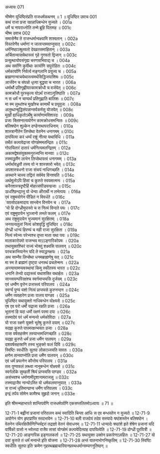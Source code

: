 अध्यायः 071

भीष्मेण युधिष्ठिरंप्रति राजधर्मकथनम् ॥ 1 ॥
युधिष्ठिर उवाच 	001  
कथं राजा प्रजा रक्षन्नाधिबन्धेन युज्यते ।	001a  
धर्मे च नापराध्नोति तन्मे ब्रूहि पितामह ॥	001c  
भीष्म उवाच 	002  
समासेनैव ते राजन्धर्मान्वक्ष्यामि शाश्वतान् ।	002a  
विस्तरेणैव धर्माणां न जात्वन्तमवाप्नुयात् ॥	002c  
धर्मनिष्ठाञ्श्रुतवतो देवव्रतसमाहितान् ।	003a  
अर्चितान्वासयेथास्त्वं गृहे गुणवतो द्विजान् ॥	003c  
प्रत्युत्थायोपसंगृह्य चरणावभिवाद्य च ।	004a  
अथ सर्वाणि कुर्वीथाः कार्याणि सपुरोहितः ॥	004c  
धर्मकार्याणि निर्वर्त्य मङ्गलानि प्रयुज्य च ।	005a  
ब्राह्मणान्वाचयेथास्त्वमर्थसिद्धिजयाशिषः ॥	005c  
आर्जवेन च संपन्नो धृत्या बुद्ध्या च भारत ।	006a  
धर्मार्थौ प्रतिगृह्णीयात्कामक्रोधौ च वर्जयेत् ॥	006c  
कामक्रोधौ पुरस्कृत्य योऽर्थं राजाऽनुतिष्ठति ।	007a  
न स धर्मं न चाप्यर्थं प्रतिगृह्णाति बालिशः ॥	007c  
मा स्म लुब्धांश्च मूर्खांश्च कामार्थे च प्रयूयुजः ।	008a  
अलुब्धान्बुद्धिसंपन्नान्सर्वकर्मसु योजयेत् ॥	008c  
मूर्खो ह्यधिकृतोऽर्थेषु कार्याणामविशारदः ।	009a  
प्रजाः क्लिश्नात्ययोगेन कामक्रोधसमन्वितः ॥	009c  
बलिषष्ठेन शुल्केन दण्डेनाथापराधिनाम् ।	010a  
शास्त्रानीतेन लिप्सेथा वेतनेन धनागमम् ॥	010c  
दापयित्वा करं धर्म्यं राष्ट्रं नीत्या यथाविधि ।	011a  
तथैतं कल्पयेद्राजा योगक्षेममतन्द्रितः ॥	011c  
गोपायितारं दातारं धर्मनित्यमतन्द्रितम् ।	012a  
अकामद्वेषसंयुक्तमनुरज्यन्ति मानवाः ॥	012c  
तस्माद्धर्मेण लाभेन लिप्सेथास्त्वं धनागमम् ।	013a  
धर्मार्थावध्रुवौ तस्य यो न शास्त्रपरो भवेत् ॥	013c  
अपशास्त्रधनो राजा संचयं नाधिगच्छति ।	014a  
अस्थाने चास्य तद्वित्तं सर्वमेव विनश्यति ॥	014c  
अर्थमूलोऽपि हिंसां च कुरुते स्वयमात्मनः ।	015a  
करैरशास्त्रदृष्टैर्हि मोहात्संपीडयन्प्रजाः ॥	015c  
ऊधश्छिन्द्यात्तु यो धेन्वाः क्षीरार्थी न लभेत्पयः ।	016a  
एवं राष्ट्रमयोगेन पीडितं न विवर्धते ॥	016c  
`यवसोदकमादाय सान्त्वेन विनयेन च ।	017a  
'यो हि दोग्ध्रीमुपास्ते च स नित्यं विन्दते पयः ।	017c  
एवं राष्ट्रमुपायेन भुञ्जानो लभते फलम् ॥	017e  
अथ राष्ट्रमुपायेन भुज्यमानं सुरक्षितम् ।	018a  
जनयत्यतुलां नित्यं कोशवृद्धिं युधिष्ठिर ॥	018c  
दोग्ध्री धान्यं हिरण्यं च मही राजा सुरक्षिता ।	019a  
नित्यं स्वेभ्यः परेभ्यश्च तृप्ता माता यथा पयः ॥	019c  
मालाकारोपमो राजन्भव माऽऽङ्गारिकोपमः ।	020a  
तथायुक्तश्चिरं राज्यं भोक्तुं शक्ष्यसि पालयन् ॥	020c  
परचक्राभियानेन यदि ते स्याद्धनक्षयः ।	021a  
अथ साम्नैव लिप्सेथा धनमब्राह्मणेषु यत् ॥	021c  
मा स्म ते ब्राह्मणं दृष्ट्वा धनस्थं प्रचलेन्मनः ।	022a  
अन्त्यायामप्यवस्थायां किमु स्फीतस्य भारत ॥	022c  
धनानि तेभ्यो दद्यास्त्वं यथाशक्ति यथार्हतः ।	023a  
सान्त्वयन्परिरक्षंश्च स्वर्गमाप्स्यसि दुर्जयम् ॥	023c  
एवं धर्म्येण वृत्तेन प्रजास्त्वं परिपालय ।	024a  
स्वर्ग्यं पुण्यं यशो नित्यं प्राप्स्यसे कुरुनन्दन ॥	024c  
धर्मेण व्यवहारेण प्रजाः पालय पाण्डव ।	025a  
युधिष्ठिर यथायुक्तो नाधिबन्धेन योक्ष्यसे ॥	025c  
एष एव परो धर्मो यद्राजा रक्षति प्रजाः ।	026a  
भूतानां हि यदा धर्मो रक्षणं परमा दया ॥	026c  
तस्मादेवं परं धर्मं मन्यन्ते धर्मकोविदाः ।	027a  
यो राजा रक्षणे युक्तो भूतेषु कुरुते दयाम् ॥	027c  
यदह्ना कुरुते पापमरक्षन्भयतः प्रजाः ।	028a  
राजा वर्षसहस्रेण तस्यान्तमधिगच्छति ॥	028c  
यदह्ना कुरुते धर्मं प्रजा धर्मेण पालयन् ।	029a  
दशवर्षसहस्राणि तस्य भुङ्क्ते फलं दिवि ॥	029c  
स्विष्टिः स्वधीतिः सुतपा लोकाञ्जयति यावतः ।	030a  
क्षणेन तानवाप्नोति प्रजा धर्मेण पालयन् ॥	030c  
एवं धर्मं प्रयत्नेन कौन्तेय परिपालय ।	031a  
ततः पुण्यफलं लब्ध्वा नानुबन्धेन योक्ष्यसे ॥	031c  
स्वर्गलोके सुमहतीं श्रियं प्राप्स्यसि पाण्डव ।	032a  
असंभवश्च धर्माणामीदृशानामराजसु ॥	032c  
तस्माद्राजैव नान्योऽस्ति यो धर्मफलमाप्नुयात् ।	033a  
स राज्यं धृतिमान्प्राप्य धर्मेण परिपालय ।	033c  
इन्द्रं तर्पय सोमेन कामैश्च सुहृदो जनान् ॥ 	033e  

इति श्रीमन्महाभारते शान्तिपर्वणि राजधर्मपर्वणि एकसप्ततितमोऽध्यायः ॥ 71 ॥

12-71-1 बह्वीनां प्रजानां परिपालन कथं स्यादिति चिन्ता आधिः स एव बन्धस्तेन न युज्यते ॥ 12-71-9 अयोगेन योग इष्टप्राप्ति स्तदभावेन ॥ 12-71-10 बली राजदेयं तदेव सस्यादेः षष्ठंशस्तेन बलिषष्ठेन । वेतनेन पथिरक्षितैर्वणिग्भिर्यद्दत्तं तद्राज्ञो वेतनं सेवाधनम् ॥ 12-71-11 धान्यादेः षष्ठांशे हृते शेषेण प्रजानां यदि वार्षिको ग्रासो न भवेत्तदा राजैव तासां योगक्षेमं कल्पयेदित्याह दापयित्वेति ॥ 12-71-19 दोग्ध्री पूरयित्री ॥ 12-71-20 आङ्गारिक इङ्गालकर्ता ॥ 12-71-25 यथायुक्त उक्तेन प्रकारेणाऽवहितः ॥ 12-71-27 यो दयां कुरुते तं धर्मं मन्यन्ते इति योजना ॥ 12-71-28 अन्तं यातनाभोगनिष्कृतिम् ॥ 12-71-30 स्विष्टिः स्वधीतिः सुतपा इति क्रमेण गृहस्थब्रह्मचारिवानप्रस्थधर्मान्सम्यगनुतिष्ठन् ॥
